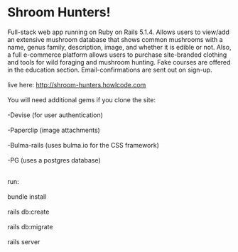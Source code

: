 # Shroom Hunters!

Full-stack web app running on Ruby on Rails 5.1.4. Allows users to view/add an extensive mushroom database that shows common mushrooms with a name, genus family, description, image, and whether it is edible or not.
Also, a full e-commerce platform allows users to purchase site-branded clothing and tools for wild foraging and mushroom hunting.
Fake courses are offered in the education section. Email-confirmations are sent out on sign-up.
<br/><br/>
live here: http://shroom-hunters.howlcode.com 
<br/><br/>
You will need additional gems if you clone the site:
<br/><br/>
-Devise (for user authentication)
<br/><br/>
-Paperclip (image attachments)
<br/><br/>
-Bulma-rails (uses bulma.io for the CSS framework)
<br/><br/>
-PG (uses a postgres database)
<br/><br/>

run:
<br/><br/>
bundle install
<br/><br/>
rails db:create
<br/><br/>
rails db:migrate
<br/><br/>
rails server
<br/><br/>



